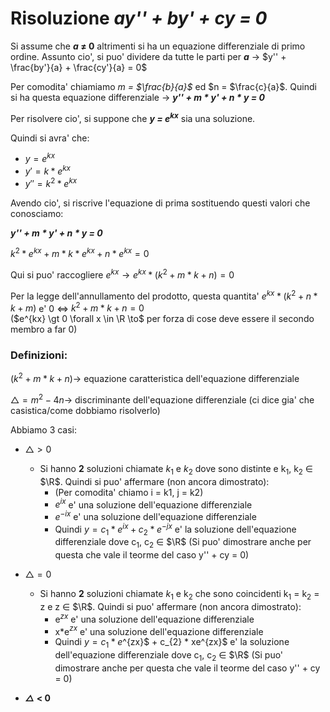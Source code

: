 # Risoluzione  **_ay'' + by' + cy = 0_**

Si assume che **$a$ $\neq$ 0** altrimenti si ha un equazione differenziale di primo ordine. Assunto cio', si puo' dividere da tutte le parti per **_a_** $\to$  $y'' + \frac{by'}{a} + \frac{cy'}{a} = 0$

Per comodita' chiamiamo _m = $\frac{b}{a}$_ ed $n = $\frac{c}{a}$. Quindi si ha questa equazione differenziale $\to$ **_y'' + m * y' + n * y = 0_**

Per risolvere cio', si suppone che **_y = e$^{kx}$_** sia una soluzione.

Quindi si avra' che:
- $y = e^{kx}$
- $y' = k * e^{kx}$
- $y'' = k^{2} * e^{kx}$

Avendo cio', si riscrive l'equazione di prima sostituendo questi valori che conosciamo:

**_y'' + m * y' + n * y = 0_**

$k^{2} * e^{kx} + m * k * e^{kx} + n * e^{kx} = 0$

Qui si puo' raccogliere $e^{kx} \to  e^{kx} * (k^{2} + m * k + n) = 0$

Per la legge dell'annullamento del prodotto, questa quantita' $e^{kx} * (k^{2} + n * k + m)$ e' 0 $\iff$ $k^{2} + m * k + n = 0$     
($e^{kx} \gt 0 \forall x \in \R  \to$ per forza di cose deve essere il secondo membro a far 0)

### **Definizioni:**

$(k^{2} + m * k + n) \to$ equazione caratteristica dell'equazione differenziale

$\triangle = m^{2} - 4n \to$ discriminante dell'equazione differenziale (ci dice gia' che casistica/come dobbiamo risolverlo)

Abbiamo 3 casi:
- $\triangle \gt 0$ 
  - Si hanno **2** soluzioni chiamate $k_{1}$ e $k_{2}$ dove sono distinte e k$_{1}$, k$_{2}$ $\in$ $\R$. Quindi si puo' affermare (non ancora dimostrato):
      - (Per comodita' chiamo i = k1, j = k2)
      - $e^{ix}$ e' una soluzione dell'equazione differenziale
    -  $e^{-ix}$ e' una soluzione dell'equazione differenziale  
    -  Quindi $y=c_{1}*e^{ix} + c_{2}*e^{-jx}$ e' la soluzione dell'equazione differenziale dove c$_{1}$, c$_{2}$ $\in$ $\R$   (Si puo' dimostrare anche per questa che vale il teorme del caso y'' + cy = 0)
    
- $\triangle = 0$ 
  - Si hanno **2** soluzioni chiamate $k_{1}$ e k$_{2}$ che sono coincidenti k$_{1}$ = k$_{2}$ = z e z $\in$ $\R$. Quindi si puo' affermare (non ancora dimostrato):
    - e$^{zx}$ e' una soluzione dell'equazione differenziale
    -  x*e$^{zx}$ e' una soluzione dell'equazione differenziale  
    - Quindi $y=c_{1}*e$^{zx}$ + c_{2} * xe^{zx}$ e' la soluzione dell'equazione differenziale dove c$_{1}$, c$_{2}$ $\in$ $\R$   (Si puo' dimostrare anche per questa che vale il teorme del caso y'' + cy = 0)

- **_$\triangle$_ < 0**



